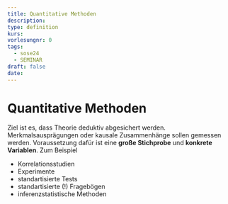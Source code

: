 ```yaml
---
title: Quantitative Methoden
description: 
type: definition
kurs: 
vorlesungnr: 0
tags:
  - sose24
  - SEMINAR
draft: false
date:
---
```

# Quantitative Methoden

Ziel ist es, dass Theorie deduktiv abgesichert werden. Merkmalsausprägungen oder kausale Zusammenhänge sollen gemessen werden. Voraussetzung dafür ist eine **große Stichprobe** und **konkrete Variablen**. Zum Beispiel

- Korrelationsstudien
- Experimente
- standartisierte Tests
- standartisierte (!) Fragebögen
- inferenzstatistische Methoden